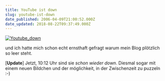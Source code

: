 ```yaml
---
title: YouTube ist down
slug: youtube-ist-down
date_published: 2006-04-09T21:00:52.000Z
date_updated: 2018-08-22T09:37:49.000Z
---
```


[![Youtube_down](//kahlenberg.homelinux.org/wordpress/wp-content/uploads/2006/04/youtube_down_small.jpg)](http://kahlenberg.homelinux.org/wordpress/wp-content/uploads/2006/04/youtube_down.JPG)

und ich hatte mich schon echt ernsthaft gefragt warum mein Blog plötzlich so leer steht.

[**Update**] Jetzt, 10:12 Uhr sind sie *schon wieder down*. Diesmal sogar mit einem neuen Bildchen und der möglichkeit, in der Zwischenzeit zu puzzeln :-)
